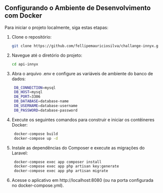 ## Configurando o Ambiente de Desenvolvimento com Docker

Para iniciar o projeto localmente, siga estas etapas:

1. Clone o repositório:
   ```bash
   git clone https://github.com/fellipemauriciosilva/challange-innyx.git

2. Navegue até o diretório do projeto:
   ```bash
   cd api-innyx

3. Abra o arquivo .env e configure as variáveis de ambiente do banco de dados:
   ```bash
    DB_CONNECTION=mysql
    DB_HOST=mysql
    DB_PORT=3306
    DB_DATABASE=database-name
    DB_USERNAME=database-username
    DB_PASSWORD=database-password

4. Execute os seguintes comandos para construir e iniciar os contêineres Docker:
   ```bash
    docker-compose build
    docker-compose up -d

5. Instale as dependências do Composer e execute as migrações do Laravel:
   ```bash
    docker-compose exec app composer install
    docker-compose exec app php artisan key:generate
    docker-compose exec app php artisan migrate

6. Acesse o aplicativo em http://localhost:8080 (ou na porta configurada no docker-compose.yml).

   



